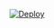 <p align="center">
<a href="https://deployto.ycld.ru/?repo=https://github.com/nikolaymatrosov/button-demo/tree/main"><img alt="Deploy" src="https://deploy-button.website.yandexcloud.net/yc.svg"></a>
</p>